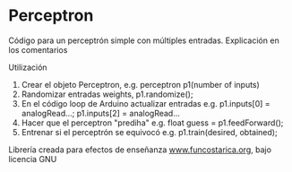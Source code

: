 # Perceptron
Código para un perceptrón simple con múltiples entradas.  Explicación en los comentarios

Utilización
1. Crear el objeto Perceptron, e.g. perceptron p1(number of inputs)
2. Randomizar entradas weights,  p1.randomize();
3. En el código loop de Arduino actualizar entradas e.g. p1.inputs[0] = analogRead...; p1.inputs[2] = analogRead...
4. Hacer que el perceptron "prediha" e.g. float guess = p1.feedForward();
5. Entrenar si el perceptrón se equivocó e.g. p1.train(desired, obtained);

Librería creada para efectos de enseñanza www.funcostarica.org, bajo licencia GNU

